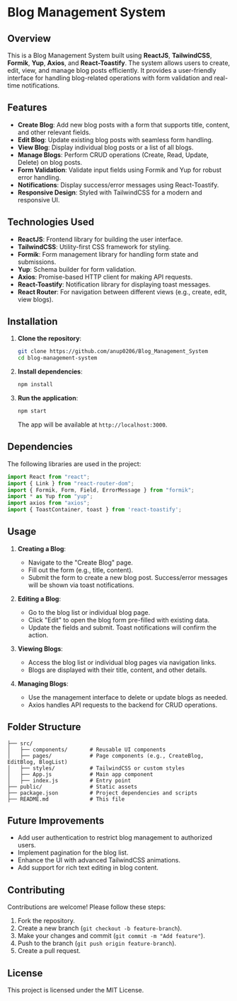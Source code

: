 # Blog Management System

## Overview
This is a Blog Management System built using **ReactJS**, **TailwindCSS**, **Formik**, **Yup**, **Axios**, and **React-Toastify**. The system allows users to create, edit, view, and manage blog posts efficiently. It provides a user-friendly interface for handling blog-related operations with form validation and real-time notifications.

## Features
- **Create Blog**: Add new blog posts with a form that supports title, content, and other relevant fields.
- **Edit Blog**: Update existing blog posts with seamless form handling.
- **View Blog**: Display individual blog posts or a list of all blogs.
- **Manage Blogs**: Perform CRUD operations (Create, Read, Update, Delete) on blog posts.
- **Form Validation**: Validate input fields using Formik and Yup for robust error handling.
- **Notifications**: Display success/error messages using React-Toastify.
- **Responsive Design**: Styled with TailwindCSS for a modern and responsive UI.

## Technologies Used
- **ReactJS**: Frontend library for building the user interface.
- **TailwindCSS**: Utility-first CSS framework for styling.
- **Formik**: Form management library for handling form state and submissions.
- **Yup**: Schema builder for form validation.
- **Axios**: Promise-based HTTP client for making API requests.
- **React-Toastify**: Notification library for displaying toast messages.
- **React Router**: For navigation between different views (e.g., create, edit, view blogs).

## Installation
1. **Clone the repository**:
   ```bash
   git clone https://github.com/anup0206/Blog_Management_System
   cd blog-management-system
   ```

2. **Install dependencies**:
   ```bash
   npm install
   ```

3. **Run the application**:
   ```bash
   npm start
   ```
   The app will be available at `http://localhost:3000`.

## Dependencies
The following libraries are used in the project:
```javascript
import React from "react";
import { Link } from "react-router-dom";
import { Formik, Form, Field, ErrorMessage } from "formik";
import * as Yup from "yup";
import axios from "axios";
import { ToastContainer, toast } from 'react-toastify';
```

## Usage
1. **Creating a Blog**:
   - Navigate to the "Create Blog" page.
   - Fill out the form (e.g., title, content).
   - Submit the form to create a new blog post. Success/error messages will be shown via toast notifications.

2. **Editing a Blog**:
   - Go to the blog list or individual blog page.
   - Click "Edit" to open the blog form pre-filled with existing data.
   - Update the fields and submit. Toast notifications will confirm the action.

3. **Viewing Blogs**:
   - Access the blog list or individual blog pages via navigation links.
   - Blogs are displayed with their title, content, and other details.

4. **Managing Blogs**:
   - Use the management interface to delete or update blogs as needed.
   - Axios handles API requests to the backend for CRUD operations.

## Folder Structure
```
├── src/
│   ├── components/       # Reusable UI components
│   ├── pages/            # Page components (e.g., CreateBlog, EditBlog, BlogList)
│   ├── styles/           # TailwindCSS or custom styles
│   ├── App.js            # Main app component
│   ├── index.js          # Entry point
├── public/               # Static assets
├── package.json          # Project dependencies and scripts
├── README.md             # This file
```

## Future Improvements
- Add user authentication to restrict blog management to authorized users.
- Implement pagination for the blog list.
- Enhance the UI with advanced TailwindCSS animations.
- Add support for rich text editing in blog content.

## Contributing
Contributions are welcome! Please follow these steps:
1. Fork the repository.
2. Create a new branch (`git checkout -b feature-branch`).
3. Make your changes and commit (`git commit -m "Add feature"`).
4. Push to the branch (`git push origin feature-branch`).
5. Create a pull request.

## License
This project is licensed under the MIT License.
